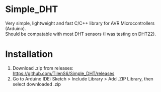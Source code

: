 # Simple_DHT
Very simple, lightweight and fast C/C++ library for AVR Microcontrollers (Arduino).<br>
Should be compatable with most DHT sensors (I was testing on DHT22).

# Installation
1. Download .zip from releases: https://github.com/TilenS6/Simple_DHT/releases
2. Go to Arduino IDE: Sketch > Include Library > Add .ZIP Library, then select downloaded .zip
